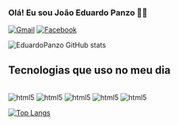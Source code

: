### Olá! Eu sou João Eduardo Panzo 👋🏿

[![Gmail](https://img.shields.io/badge/Gmail-D14836?style=for-the-badge&logo=gmail&logoColor=white)](mailto:john404edwards@gmail.com)
[![Facebook](https://img.shields.io/badge/Facebook-1877F2?style=for-the-badge&logo=facebook&logoColor=white)](https://web.facebook.com/joao.eduardo.52012548/)

![EduardoPanzo GitHub stats](https://github-readme-stats.vercel.app/api?username=EduardoPanzo&show_icons=true&theme=dark&title_color=0f0)

## Tecnologias que uso no meu dia

<div style="display:inline_block;"><br/>
    <img alt="html5" src="https://img.shields.io/badge/HTML5-E34F26?style=for-the-badge&logo=html5&logoColor=white">
    <img alt="html5" src="https://img.shields.io/badge/CSS3-1572B6?style=for-the-badge&logo=css3&logoColor=white">
    <img alt="html5" src="https://img.shields.io/badge/JavaScript-F7DF1E?style=for-the-badge&logo=javascript&logoColor=black">
    <img alt="html5" src="https://img.shields.io/badge/React-20232A?style=for-the-badge&logo=react&logoColor=61DAFB">
    <img alt="html5" src="https://img.shields.io/badge/Java-ED8B00?style=for-the-badge&logo=java&logoColor=white">
</div>

[![Top Langs](https://github-readme-stats.vercel.app/api/top-langs/?username=EduardoPanzo)](https://github.com/anuraghazra/github-readme-stats)
